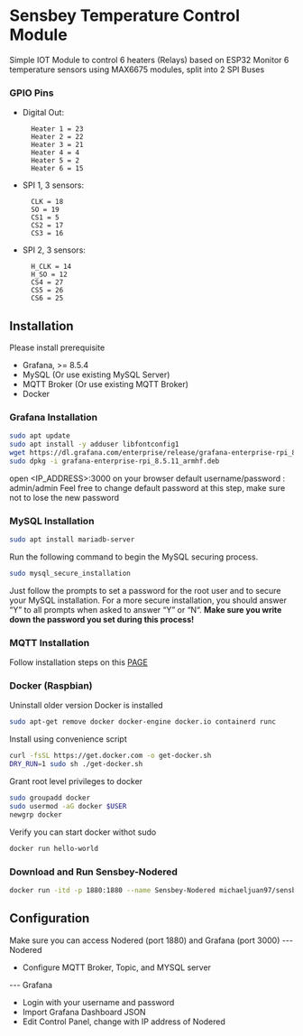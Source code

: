 # Sensbey Temperature Control Module

Simple IOT Module to control 6 heaters (Relays) based on ESP32
Monitor 6 temperature sensors using MAX6675 modules, split into 2 SPI Buses

### GPIO Pins
- Digital Out: 

        Heater 1 = 23
        Heater 2 = 22
        Heater 3 = 21
        Heater 4 = 4 
        Heater 5 = 2
        Heater 6 = 15
- SPI 1, 3 sensors:

        CLK = 18
        SO = 19
        CS1 = 5
        CS2 = 17
        CS3 = 16
- SPI 2, 3 sensors:

        H_CLK = 14
        H_SO = 12
        CS4 = 27
        CS5 = 26
        CS6 = 25
        
## Installation

Please install prerequisite 
- Grafana, >= 8.5.4
- MySQL (Or use existing MySQL Server)
- MQTT Broker (Or use existing MQTT Broker)
- Docker

### Grafana Installation
```sh
sudo apt update
sudo apt install -y adduser libfontconfig1
wget https://dl.grafana.com/enterprise/release/grafana-enterprise-rpi_8.5.11_armhf.deb
sudo dpkg -i grafana-enterprise-rpi_8.5.11_armhf.deb
```

open <IP_ADDRESS>:3000 on your browser
default username/password : admin/admin
Feel free to change default password at this step, make sure not to lose the new password


### MySQL Installation
```sh
sudo apt install mariadb-server
```
Run the following command to begin the MySQL securing process.

```sh
sudo mysql_secure_installation
```
Just follow the prompts to set a password for the root user and to secure your MySQL installation.
For a more secure installation, you should answer “Y” to all prompts when asked to answer “Y” or “N“.
**Make sure you write down the password you set during this process!**

### MQTT Installation
Follow installation steps on this [PAGE]

[PAGE]: <https://randomnerdtutorials.com/how-to-install-mosquitto-broker-on-raspberry-pi/>

### Docker (Raspbian)
Uninstall older version Docker is installed
```sh
sudo apt-get remove docker docker-engine docker.io containerd runc
```
Install using convenience script
```sh
curl -fsSL https://get.docker.com -o get-docker.sh
DRY_RUN=1 sudo sh ./get-docker.sh
```
Grant root level privileges to docker
```sh
sudo groupadd docker
sudo usermod -aG docker $USER
newgrp docker
```
Verify you can start docker withot sudo
```sh
docker run hello-world
```
### Download and Run Sensbey-Nodered
```sh
docker run -itd -p 1880:1880 --name Sensbey-Nodered michaeljuan97/sensbey_temp-monitoring
```

## Configuration
Make sure you can access Nodered (port 1880) and Grafana (port 3000)
--- Nodered
- Configure MQTT Broker, Topic, and MYSQL server

--- Grafana
- Login with your username and password
- Import Grafana Dashboard JSON
- Edit Control Panel, change with IP address of Nodered
